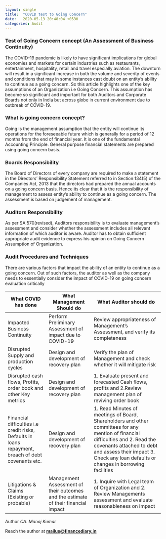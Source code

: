 ```yaml
---
layout: single
title:  "COVID test to Going Concern"
date:   2020-05-13 20:48:04 +0530
categories: Audit
---
```


### Test of Going Concern concept (An Assessment of Business Continuity)

The COVID-19 pandemic is likely to have significant implications for global economies and markets for certain industries such as restaurants, entertainment, hospitality, retail and travel especially aviation. The downturn will result in a significant increase in both the volume and severity of events and conditions that may in some instances cast doubt on an entity’s ability to continue as a going concern. So this article highlights one of the key assumptions of an Organization i.e Going Concern. This assumption has become so significant and important for both Auditors and Corporate Boards not only in India but across globe in current environment due to outbreak of COVID-19.


### What is going concern concept?

Going is the management assumption that the entity  will continue its operations for the foreseeable future which is generally for a period of 12 months from the end of financial year. It is one of the fundamental Accounting Principle. General purpose financial statements are prepared using going concern basis.

### Boards Responsibility

The Board of Directors of every company are required to make a statement in the Directors’ Responsibility Statement referred to in Section 134(5) of the Companies Act, 2013 that the directors had prepared the annual accounts on a going concern basis. Hence its clear that it is the  responsibility of management to assess entity’s ability to continue as a going concern. The assessment is based on judgement of management.


### Auditors Responsibility

As per SA 570(revised), Auditors responsibility is to evaluate management’s assessment and consider whether the assessment includes all relevant information of which auditor  is aware. Auditor has to obtain sufficient appropriate audit evidence to express his opinion on Going Concern Assumption of Organization.

### Audit Procedures and Techniques

There are various factors that impact the ability of an entity to continue as a going concern. Out of such factors, the auditor as well as the company needs to essentially consider the impact of COVID-19 on going concern evaluation critically

| What COVID has done |	What Management Should do	 | What Auditor should do |
|---------------|------------|-------|
| Impacted Business Continuity	| Perform Preliminary Assessment of impact due to COVID-19 |	Review appropriateness of Management’s Assessment, and verify its completeness |
| Disrupted Supply and production cycles |	Design and development of recovery plan	|Verify the plan of Management and check whether it will mitigate risk |
| Disrupted cash flows, Profits, order book and other Key metrics |	Design and development of recovery plan	| 1. Evaluate present and forecasted Cash flows, profits      and    2.Review management  plan of reviving order book |
| Financial difficulties i.e credit risks, Defaults in loans repayment, breach of debt covenants etc.	| Design and development of recovery plan	| 1. Read Minutes of meetings of Board, Shareholders and other committees for any mention of financial difficulties and 2. Read the covenants attached to debt  and assess their impact 3. Check any loan defaults or changes in borrowing facilities |
| Litigations & Claims (Existing or probable)	| Management Assessment of their outcomes and the estimate of their financial impact	| 1. Inquire with Legal team of Organization                         and     2. Review Managements assessment and evaluate reasonableness on impact |


Author
*CA. Manoj Kumar*

Reach the author at **mailus@financediary.in**

